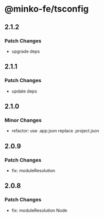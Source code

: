 # @minko-fe/tsconfig

## 2.1.2
### Patch Changes

- upgrade deps

## 2.1.1
### Patch Changes

- update deps

## 2.1.0

### Minor Changes

- refactor: use .app.json replace .project.json

## 2.0.9

### Patch Changes

- fix: moduleResolution

## 2.0.8

### Patch Changes

- fix: moduleResolution Node
